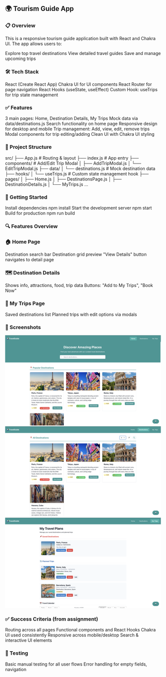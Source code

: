 ## 🌍 Tourism Guide App 

### 📋 Overview

This is a responsive tourism guide application built with React and Chakra UI. The app allows users to:

Explore top travel destinations
View detailed travel guides
Save and manage upcoming trips

### 🛠 Tech Stack
React (Create React App)
Chakra UI for UI components
React Router for page navigation
React Hooks (useState, useEffect)
Custom Hook: useTrips for trip state management

### ✅ Features
3 main pages: Home, Destination Details, My Trips
Mock data via data/destinations.js
Search functionality on home page
Responsive design for desktop and mobile
Trip management: Add, view, edit, remove trips
Modal components for trip editing/adding
Clean UI with Chakra UI styling

### 📂 Project Structure
src/
├── App.js                   # Routing & layout
├── index.js                # App entry
├── components/             # Add/Edit Trip Modal
│   ├── AddTripModal.js
│   └── EditTripModal.js
├── data/
│   └── destinations.js     # Mock destination data
├── hooks/
│   └── useTrips.js         # Custom state management hook
├── pages/
│   ├── Home.js
│   ├── DestinationsPage.js
│   ├── DestinationDetails.js
│   └── MyTrips.js
...

### 🚀 Getting Started
Install dependencies
npm install
Start the development server
npm start
Build for production
npm run build

### 🔍 Features Overview
### 🏠 Home Page
Destination search bar
Destination grid preview
"View Details" button navigates to detail page

### 🗺 Destination Details
Shows info, attractions, food, trip data
Buttons: "Add to My Trips", "Book Now"

### 📌 My Trips Page
Saved destinations list
Planned trips with edit options via modals

### 📸 Screenshots
![Home](frontend/public/screenshots/HomePage.png)
![Details](frontend/public/screenshots/DestinationsDetails.png)
![Trips](frontend/public/screenshots/MyTrips.png)

### ✅ Success Criteria (from assignment)
 Routing across all pages
 Functional components and React Hooks
 Chakra UI used consistently
 Responsive across mobile/desktop
 Search & interactive UI elements

### 🧪 Testing
Basic manual testing for all user flows
Error handling for empty fields, navigation
